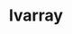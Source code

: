 ---
title: "lvarray"
layout: cache
categories: [package, develop]
meta: {"versions": ["0.2.2"], "compilers": ["gcc@=7.5.0"], "oss": ["ubuntu18.04"], "platforms": ["linux"], "targets": ["x86_64_v3"], "stacks": ["radiuss", "root"], "num_specs": 4, "num_specs_by_stack": {"root": 4, "radiuss": 4}}
spec_details: [{"hash": "itmhry3hd7sr2ddraqo5kbmuut5egmu6", "compiler": "gcc@=7.5.0", "versions": ["0.2.2"], "os": "ubuntu18.04", "platform": "linux", "target": "x86_64_v3", "variants": ["+addr2line", "~benchmarks", "build_system=cmake", "build_type=Release", "~caliper", "~chai", "~cuda", "~docs", "~examples", "generator=make", "~ipo", "~pylvarray", "+shared", "~tests", "~umpire"], "stacks": ["root", "radiuss"], "size": "-", "tarball": "https://binaries.spack.io/develop/build_cache/linux-ubuntu18.04-x86_64_v3/gcc-7.5.0/lvarray-0.2.2/linux-ubuntu18.04-x86_64_v3-gcc-7.5.0-lvarray-0.2.2-itmhry3hd7sr2ddraqo5kbmuut5egmu6.spack"}, {"hash": "dtpl7orja6atkldwge2dhsaxqmtjovi2", "compiler": "gcc@=7.5.0", "versions": ["0.2.2"], "os": "ubuntu18.04", "platform": "linux", "target": "x86_64_v3", "variants": ["+addr2line", "~benchmarks", "build_system=cmake", "build_type=Release", "~caliper", "~chai", "~cuda", "~docs", "~examples", "generator=make", "~ipo", "~pylvarray", "+shared", "~tests", "~umpire"], "stacks": ["root", "radiuss"], "size": "-", "tarball": "https://binaries.spack.io/develop/build_cache/linux-ubuntu18.04-x86_64_v3/gcc-7.5.0/lvarray-0.2.2/linux-ubuntu18.04-x86_64_v3-gcc-7.5.0-lvarray-0.2.2-dtpl7orja6atkldwge2dhsaxqmtjovi2.spack"}, {"hash": "64vyr3qscredolwoni65lxcqdmwo6ogk", "compiler": "gcc@=7.5.0", "versions": ["0.2.2"], "os": "ubuntu18.04", "platform": "linux", "target": "x86_64_v3", "variants": ["+addr2line", "~benchmarks", "build_system=cmake", "build_type=Release", "~caliper", "~chai", "~cuda", "~docs", "~examples", "generator=make", "~ipo", "~pylvarray", "+shared", "~tests", "~umpire"], "stacks": ["root", "radiuss"], "size": "-", "tarball": "https://binaries.spack.io/develop/build_cache/linux-ubuntu18.04-x86_64_v3/gcc-7.5.0/lvarray-0.2.2/linux-ubuntu18.04-x86_64_v3-gcc-7.5.0-lvarray-0.2.2-64vyr3qscredolwoni65lxcqdmwo6ogk.spack"}, {"hash": "ox62dlghg2hpwttzk7ldomuwtmpyzdfa", "compiler": "gcc@=7.5.0", "versions": ["0.2.2"], "os": "ubuntu18.04", "platform": "linux", "target": "x86_64_v3", "variants": ["+addr2line", "~benchmarks", "build_system=cmake", "build_type=Release", "~caliper", "~chai", "~cuda", "~docs", "~examples", "generator=make", "~ipo", "~pylvarray", "+shared", "~tests", "~umpire"], "stacks": ["root", "radiuss"], "size": "-", "tarball": "https://binaries.spack.io/develop/build_cache/linux-ubuntu18.04-x86_64_v3/gcc-7.5.0/lvarray-0.2.2/linux-ubuntu18.04-x86_64_v3-gcc-7.5.0-lvarray-0.2.2-ox62dlghg2hpwttzk7ldomuwtmpyzdfa.spack"}]
---